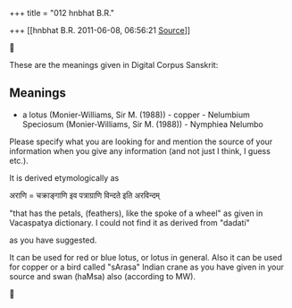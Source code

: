 +++
title = "012 hnbhat B.R."

+++
[[hnbhat B.R.	2011-06-08, 06:56:21 [Source](https://groups.google.com/g/samskrita/c/nZQH1duBqHU)]]





These are the meanings given in Digital Corpus Sanskrit:

  

## Meanings

-   a lotus (Monier-Williams, Sir M. (1988)) -   copper -   Nelumbium Speciosum (Monier-Williams, Sir M. (1988)) -   Nymphiea Nelumbo

Please specify what you are looking for and mention the source of your information when you give any information (and not just I think, I guess etc.).

  

It is derived etymologically as

  

अराणि = चक्राङ्गाणि इव पत्राग्राणि विन्दते इति अरविन्दम्

  

"that has the petals, (feathers), like the spoke of a wheel" as given in Vacaspatya dictionary. I could not find it as derived from "dadati"

as you have suggested.

  

  

It can be used for red or blue lotus, or lotus in general. Also it can be used for copper or a bird called "sArasa" Indian crane as you have given in your source and swan (haMsa) also (according to MW).



